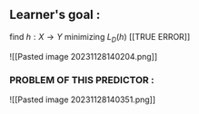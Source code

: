 
## Learner's goal : 
find $h: X \rightarrow Y$ minimizing $L_D(h)$ [[TRUE ERROR]] 

![[Pasted image 20231128140204.png]]

### **PROBLEM OF THIS PREDICTOR** :
![[Pasted image 20231128140351.png]]

